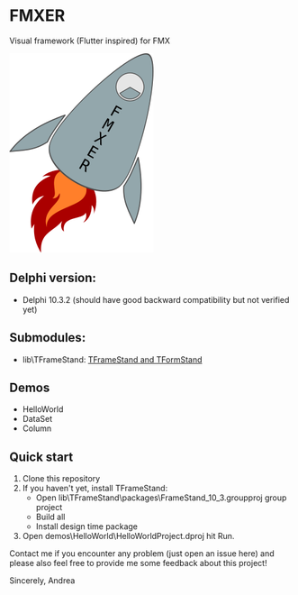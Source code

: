 # FMXER
Visual framework (Flutter inspired) for FMX

![FMXER](media/FMXER_R_256.png)

## Delphi version:
 - Delphi 10.3.2 (should have good backward compatibility but not verified yet)

## Submodules:
 - lib\TFrameStand: [TFrameStand and TFormStand](https://github.com/andrea-magni/TFrameStand)
  
## Demos
 - HelloWorld
 - DataSet
 - Column

## Quick start
1. Clone this repository
2. If you haven't yet, install TFrameStand:
    - Open lib\TFrameStand\packages\FrameStand_10_3.groupproj group project
    - Build all
    - Install design time package
3. Open demos\HelloWorld\HelloWorldProject.dproj hit Run.

Contact me if you encounter any problem (just open an issue here) and please also feel free to provide me some feedback about this project!

Sincerely,
Andrea
